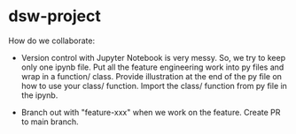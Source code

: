 # dsw-project

How do we collaborate:
- Version control with Jupyter Notebook is very messy. So, we try to keep only one ipynb file. Put all the feature engineering work into py files and wrap in a function/ class. Provide illustration at the end of the py file on how to use your class/ function. Import the class/ function from py file in the ipynb. 

- Branch out with "feature-xxx" when we work on the feature. Create PR to main branch. 
